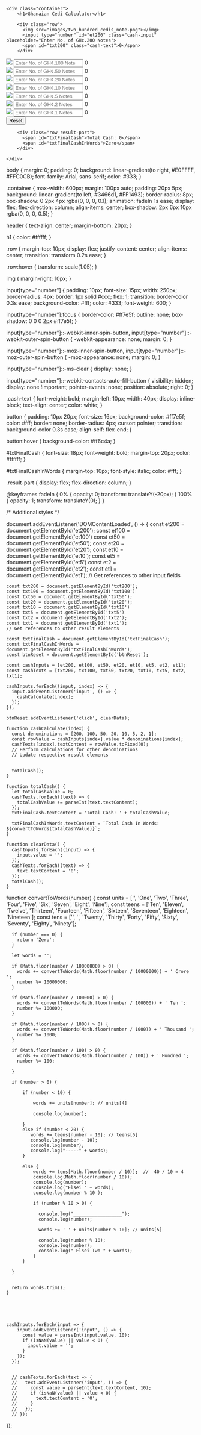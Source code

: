 <!DOCTYPE html>
<html>
<head>
  <title>Ghanaian Cedi Calculator</title>
  <link rel="stylesheet" href="styles.css">
</head>
<body>

    <div class="container">
        <h1>Ghanaian Cedi Calculator</h1>
        
        <div class="row">
          <img src="images/two_hundred_cedis_note.png"></img>
          <input type="number" id="et200" class="cash-input" placeholder="Enter No. of GH¢.200 Notes">
          <span id="txt200" class="cash-text">0</span>
        </div>

<div class="row">
          <img src="images/one_hundred_cedis_note.png"></img>
          <input type="number" id="et100" class="cash-input" placeholder="Enter No. of GH¢.100 Notes">
          <span id="txt100" class="cash-text">0</span>
        </div>

<div class="row">
          <img src="images/fifty_cedis_note.png"></img>
          <input type="number" id="et50" class="cash-input" placeholder="Enter No. of GH¢.50 Notes">
          <span id="txt50" class="cash-text">0</span>
        </div>

<div class="row">
          <img src="images/twenty_cedis_note.png"></img>
          <input type="number" id="et20" class="cash-input" placeholder="Enter No. of GH¢.20 Notes">
          <span id="txt20" class="cash-text">0</span>
        </div>

<div class="row">
          <img src="images/ten_cedis_note.png"></img>
          <input type="number" id="et10" class="cash-input" placeholder="Enter No. of GH¢.10 Notes">
          <span id="txt10" class="cash-text">0</span>
        </div>

<div class="row">
          <img src="images/five_cedis_note.png"></img>
          <input type="number" id="et5" class="cash-input" placeholder="Enter No. of GH¢.5 Notes">
          <span id="txt5" class="cash-text">0</span>
        </div>

<div class="row">
          <img src="images/two_cedis_note.png"></img>
          <input type="number" id="et2" class="cash-input" placeholder="Enter No. of GH¢.2 Notes">
          <span id="txt2" class="cash-text">0</span>
        </div>

<div class="row">
          <img src="images/one_cedis_note.png"></img>
          <input type="number" id="et1" class="cash-input" placeholder="Enter No. of GH¢.1 Notes">
          <span id="txt1" class="cash-text">0</span>
        </div>

<div class="row">
          <button id="btnReset">Reset</button>
        </div>

        <div class="row result-part">
          <span id="txtFinalCash">Total Cash: 0</span>
          <span id="txtFinalCashInWords">Zero</span>
        </div>

    </div>
  
  <script src="script.js"></script>
</body>
</html>



body {
  margin: 0;
  padding: 0;
  background: linear-gradient(to right, #E0FFFF, #FFC0CB);
  font-family: Arial, sans-serif;
  color: #333;
}

.container {
  max-width: 600px;
  margin: 100px auto;
  padding: 20px 5px;
  background: linear-gradient(to left, #3466d1, #FF1493);
  border-radius: 8px;
  box-shadow: 0 2px 4px rgba(0, 0, 0, 0.1);
  animation: fadeIn 1s ease;
  display: flex;
  flex-direction: column;
  align-items: center;
  box-shadow: 2px 6px 10px rgba(0, 0, 0, 0.5);
}

header {
  text-align: center;
  margin-bottom: 20px;
}

h1 {
  color: #ffffff;
}

.row {
  margin-top: 10px;
  display: flex;
  justify-content: center;
  align-items: center;
  transition: transform 0.2s ease;
}

.row:hover {
  transform: scale(1.05);
}


img {
  margin-right: 10px;
}

input[type="number"] {
  padding: 10px;
  font-size: 15px;
  width: 250px;
  border-radius: 4px;
  border: 1px solid #ccc;
  flex: 1;
  transition: border-color 0.3s ease;
  background-color: #fff;
  color: #333;
  font-weight: 600;
}

input[type="number"]:focus {
  border-color: #ff7e5f;
  outline: none;
  box-shadow: 0 0 0 2px #ff7e5f;
}

input[type="number"]::-webkit-inner-spin-button,
input[type="number"]::-webkit-outer-spin-button {
  -webkit-appearance: none;
  margin: 0;
}

input[type="number"]::-moz-inner-spin-button,
input[type="number"]::-moz-outer-spin-button {
  -moz-appearance: none;
  margin: 0;
}

input[type="number"]::-ms-clear {
  display: none;
}

input[type="number"]::-webkit-contacts-auto-fill-button {
  visibility: hidden;
  display: none !important;
  pointer-events: none;
  position: absolute;
  right: 0;
}

.cash-text {
  font-weight: bold;
  margin-left: 10px;
  width: 40px;
  display: inline-block;
  text-align: center;
  color: white;
}

button {
  padding: 10px 20px;
  font-size: 16px;
  background-color: #ff7e5f;
  color: #fff;
  border: none;
  border-radius: 4px;
  cursor: pointer;
  transition: background-color 0.3s ease;
  align-self: flex-end;
}

button:hover {
  background-color: #ff6c4a;
}

#txtFinalCash {
  font-size: 18px;
  font-weight: bold;
  margin-top: 20px;
  color: #ffffff;
}

#txtFinalCashInWords {
  margin-top: 10px;
  font-style: italic;
  color: #fff;
}

.result-part {
  display: flex;
  flex-direction: column;
}

@keyframes fadeIn {
  0% {
    opacity: 0;
    transform: translateY(-20px);
  }
  100% {
    opacity: 1;
    transform: translateY(0);
  }
}

/* Additional styles */


document.addEventListener('DOMContentLoaded', () => {
    const et200 = document.getElementById('et200');
    const et100 = document.getElementById('et100')
    const et50 = document.getElementById('et50');
    const et20 = document.getElementById('et20');
    const et10 = document.getElementById('et10');
    const et5 = document.getElementById('et5')
    const et2 = document.getElementById('et2');
    const et1 = document.getElementById('et1');
    // Get references to other input fields
      
    const txt200 = document.getElementById('txt200');
    const txt100 = document.getElementById('txt100')
    const txt50 = document.getElementById('txt50');
    const txt20 = document.getElementById('txt20');
    const txt10 = document.getElementById('txt10')
    const txt5 = document.getElementById('txt5')
    const txt2 = document.getElementById('txt2');
    const txt1 = document.getElementById('txt1');
    // Get references to other result elements
  
    const txtFinalCash = document.getElementById('txtFinalCash');
    const txtFinalCashInWords = document.getElementById('txtFinalCashInWords');
    const btnReset = document.getElementById('btnReset');
  
    const cashInputs = [et200, et100, et50, et20, et10, et5, et2, et1];
    const cashTexts = [txt200, txt100, txt50, txt20, txt10, txt5, txt2, txt1];
  
    cashInputs.forEach((input, index) => {
      input.addEventListener('input', () => {
        cashCalculate(index);
      });
    });
  
    btnReset.addEventListener('click', clearData);
  
    function cashCalculate(index) {
      const denominations = [200, 100, 50, 20, 10, 5, 2, 1];
      const rowValue = cashInputs[index].value * denominations[index];
      cashTexts[index].textContent = rowValue.toFixed(0);
      // Perform calculations for other denominations
      // Update respective result elements
  

      totalCash();
    }
  
    function totalCash() {
      let totalCashValue = 0;
      cashTexts.forEach((text) => {
        totalCashValue += parseInt(text.textContent);
      });
      txtFinalCash.textContent = 'Total Cash: ' + totalCashValue;

      txtFinalCashInWords.textContent = `Total Cash In Words: ${convertToWords(totalCashValue)}`;
    }
  
    function clearData() {
      cashInputs.forEach((input) => {
        input.value = '';
      });
      cashTexts.forEach((text) => {
        text.textContent = '0';
      });
      totalCash();
    }
  
   function convertToWords(number) {
      const units = ['', 'One', 'Two', 'Three', 'Four', 'Five', 'Six', 'Seven', 'Eight', 'Nine'];
      const teens = ['Ten', 'Eleven', 'Twelve', 'Thirteen', 'Fourteen', 'Fifteen', 'Sixteen', 'Seventeen', 'Eighteen', 'Nineteen'];
      const tens = ['', '', 'Twenty', 'Thirty', 'Forty', 'Fifty', 'Sixty', 'Seventy', 'Eighty', 'Ninety'];
  
      if (number === 0) {
        return 'Zero';
      }
  
      let words = '';
  
      if (Math.floor(number / 10000000) > 0) {
        words += convertToWords(Math.floor(number / 10000000)) + ' Crore ';
        number %= 10000000;
      }
      
      if (Math.floor(number / 100000) > 0) {
        words += convertToWords(Math.floor(number / 100000)) + ' Ten ';
        number %= 100000;
      }

      if (Math.floor(number / 1000) > 0) {
        words += convertToWords(Math.floor(number / 1000)) + ' Thousand ';
        number %= 1000;
      }
  
      if (Math.floor(number / 100) > 0) {
        words += convertToWords(Math.floor(number / 100)) + ' Hundred ';
        number %= 100;
        
      }
  
      if (number > 0) {

          if (number < 10) {

              words += units[number]; // units[4]

              console.log(number);

          }
          else if (number < 20) {
             words += teens[number - 10]; // teens[5]
             console.log(number - 10);
             console.log(number);
             console.log("-----" + words);
          } 

          else {
              words += tens[Math.floor(number / 10)];  //  40 / 10 = 4
              console.log(Math.floor(number / 10));
              console.log(number);
              console.log("Elsei " + words);
              console.log(number % 10 );

              if (number % 10 > 0) {

                console.log("__________________");  
                console.log(number);

                words += ' ' + units[number % 10]; // units[5]

                console.log(number % 10);
                console.log(number);
                console.log(" Elsei Two " + words);
              }
          }

      }
       
  
      return words.trim();
    }
 




    cashInputs.forEach(input => {
        input.addEventListener('input', () => {
          const value = parseInt(input.value, 10);
          if (isNaN(value) || value < 0) {
            input.value = '';
          }
        });
      });
    

      // cashTexts.forEach(text => {
      //   text.addEventListener('input', () => {
      //     const value = parseInt(text.textContent, 10);
      //     if (isNaN(value) || value < 0) {
      //       text.textContent = '0';
      //     }
      //   });
      // });


  });
  

